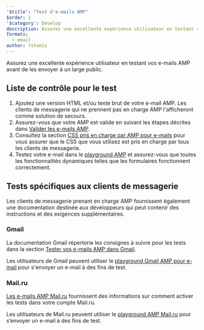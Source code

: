 ```yaml
---
'$title': "Test d'e-mails AMP"
$order: 2
'$category': Develop
description: Assurez une excellente expérience utilisateur en testant vos e-mails AMP avant de les envoyer à un large public.
formats:
  - email
author: fstanis
---
```


Assurez une excellente expérience utilisateur en testant vos e-mails AMP avant de les envoyer à un large public.

## Liste de contrôle pour le test

1. Ajoutez une version HTML et/ou texte brut de votre e-mail AMP. Les clients de messagerie qui ne prennent pas en charge AMP l'afficheront comme solution de secours.
2. Assurez-vous que votre AMP est valide en suivant les étapes décrites dans [Valider les e-mails AMP](/content/amp-dev/documentation/guides-and-tutorials/learn/validation-workflow/validate_emails.md).
3. Consultez la section [CSS pris en charge par AMP pour e-mails](/content/amp-dev/documentation/guides-and-tutorials/learn/email-spec/amp-email-css.md) pour vous assurer que le CSS que vous utilisez est pris en charge par tous les clients de messagerie.
4. Testez votre e-mail dans le [playground AMP](https://playground.amp.dev/?runtime=amp4email) et assurez-vous que toutes les fonctionnalités dynamiques telles que les formulaires fonctionnent correctement.

## Tests spécifiques aux clients de messagerie

Les clients de messagerie prenant en charge AMP fournissent également une documentation destinée aux développeurs qui peut contenir des instructions et des exigences supplémentaires.

### Gmail

La documentation Gmail répertorie les consignes à suivre pour les tests dans la section [Tester vos e-mails AMP dans Gmail](https://developers.google.com/gmail/ampemail/testing-dynamic-email).

Les utilisateurs de Gmail peuvent utiliser le [playground Gmail AMP pour e-mail](https://amp.gmail.dev/playground/) pour s'envoyer un e-mail à des fins de test.

### Mail.ru

[Les e-mails AMP Mail.ru](https://postmaster.mail.ru/amp) fournissent des informations sur comment activer les tests dans votre compte Mail.ru.

Les utilisateurs de Mail.ru peuvent utiliser le [playground AMP Mail.ru](https://postmaster.mail.ru/amp/playground.html) pour s’envoyer un e-mail à des fins de test.
